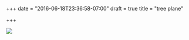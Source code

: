 +++
date = "2016-06-18T23:36:58-07:00"
draft = true
title = "tree plane"

+++

<img src="https://s3-us-west-2.amazonaws.com/ginput/DSCF3776.jpg">
